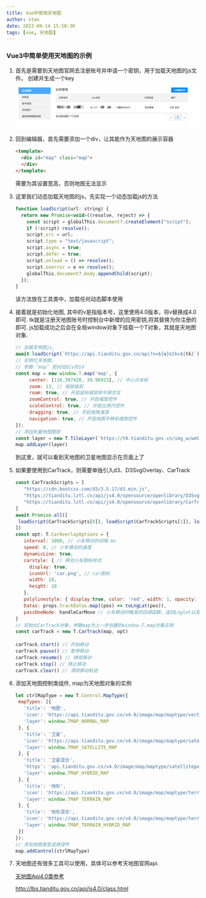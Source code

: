 ```yaml
---
title: Vue中使用天地图
author: stan
date: 2023-09-14 15:50:30
tags: [vue, 天地图]
---
```


### Vue3中简单使用天地图的示例

1. 首先是需要到天地图官网去注册账号并申请一个密钥，用于加载天地图的js文件。
   创建并生成一个key
    ![天地图Key](/images/tianditu_key.png)

2. 回到编辑器，首先需要添加一个div，让其能作为天地图的展示容器
    ```html
    <template>
      <div id="map" class="map">
      </div>
    </template>
    ```
    需要为其设置宽高，否则地图无法显示

3. 这里我们动态加载天地图的js，先实现一个动态加载js的方法
    ```javascript
    function loadScript(url: string) {
      return new Promise<void>((resolve, reject) => {
        const script = globalThis.document?.createElement("script");
        if (!script) resolve();
        script.src = url;
        script.type = "text/javascript";
        script.async = true;
        script.defer = true;
        script.onload = () => resolve();
        script.onerror = e => resolve();
        globalThis.document?.body.appendChild(script);
      });
    }
    ```
    该方法放在工具类中，加载任何动态脚本使用

4. 接着就是初始化地图, 其中的v是指版本号，这里使用4.0版本，将v替换成4.0即可.
   tk就是注册天地图账号时控制台中新增的应用密钥,将其替换为你注册的即可.
   js加载成功之后会在全局window对象下挂载一个T对象，其就是天地图对象.
   ```javascript
   // 加载天地图js, 
   await loadScript(`https://api.tianditu.gov.cn/api?v=${v}&tk=${tk}`);
   // 实例化天地图，
   // 参数 ‘map’ 即对应div的id
   const map = new window.T.map('map', {
        center: [116.397428, 39.90923], // 中心点坐标  
        zoom: 13, // 缩放级别  
        roam: true, // 开启鼠标缩放和平移交互
        zoomControl: true, // 开启缩放控件  
        scaleControl: true, // 开启比例尺控件  
        dragging: true, // 开启拖拽漫游  
        navigation: true, // 开启地图平移和缩放控件  
   });
   // 添加矢量地图图层
   const layer = new T.TileLayer(`https://t0.tianditu.gov.cn/img_w/wmts?SERVICE=WMTS&REQUEST=GetTile&VERSION=1.0.0&LAYER=img&STYLE=default&TILEMATRIXSET=w&FORMAT=tiles&TILEMATRIX={z}&TILEROW={y}&TILECOL={x}&tk=${tk}`)
   map.addLayer(layer)
   ```
   到这里，就可以看到天地图的卫星地图显示在页面上了

5. 如果要使用到CarTrack，则需要单独引入d3、D3SvgOverlay、CarTrack
   ```javascript
   const CarTrackScripts = [
      "https://cdn.bootcss.com/d3/3.5.17/d3.min.js",
      "https://tianditu.lztl.cn/api/js4.0/opensource/openlibrary/D3SvgOverlay.min.js",
      "https://tianditu.lztl.cn/api/js4.0/opensource/openlibrary/CarTrack.min.js"
   ]
   await Promise.all([
    loadScript(CarTrackScripts[0]), loadScript(CarTrackScripts[1]), loadScript(CarTrackScripts[2])
   ])
   const opt: T.CarOverlayOptions = {
      interval: 1000, // 小车移动的间隔 ms
      speed: 0, // 小车移动的速度
      dynamicLine: true,
      carstyle: { // 移动小车图标样式
        display: true,
        iconUrl: 'car.png', // car图标
        width: 10,
        height: 10
      },
      polylinestyle: { display:true, color: 'red', width: 1, opacity: 1, }, // 移动轨迹路线样式
      Datas: props.trackDatas.map((pos) => toLngLat(pos)),
      passOneNode: handleCarMove // 小车移动时触发的回调函数，返回Lnglat以及index
   }
   // 初始化CarTrack对象，参数map为上一步创建的window.T.map对象实例
   const carTrack = new T.CarTrack(map, opt)
    
   carTrack.start() // 开始移动
   carTrack.pause() // 暂停移动
   carTrack.resume() // 继续移动
   carTrack.stop() // 停止移动
   carTrack.clear() // 清除移动轨迹
   ```

6. 添加天地图控制类组件, map为天地图对象的实例
   ```javascript
   let ctrlMapType = new T.Control.MapType({
    mapTypes: [{
      'title': '地图',
      'icon': 'https://api.tianditu.gov.cn/v4.0/image/map/maptype/vector.png',
      'layer': window.TMAP_NORMAL_MAP
    }, {
      'title': '卫星',
      'icon': 'https://api.tianditu.gov.cn/v4.0/image/map/maptype/satellite.png',
      'layer': window.TMAP_SATELLITE_MAP
    }, {
      'title': '卫星混合',
      'https': 'api.tianditu.gov.cn/v4.0/image/map/maptype/satellitepoi.png',
      'layer': window.TMAP_HYBRID_MAP
    }, {
      'title': '地形',
      'icon': 'https://api.tianditu.gov.cn/v4.0/image/map/maptype/terrain.png',
      'layer': window.TMAP_TERRAIN_MAP
    }, {
      'title': '地形混合',
      'icon': 'https://api.tianditu.gov.cn/v4.0/image/map/maptype/terrainpoi.png',
      'layer': window.TMAP_TERRAIN_HYBRID_MAP
    }]
   });
   // 添加地图类型选择控件
   map.addControl(ctrlMapType)
   ```
  
7. 天地图还有很多工具可以使用，具体可以参考天地图官网api. 
   
   [天地图Api4.0类参考](http://lbs.tianditu.gov.cn/api/js4.0/class.html)

   <http://lbs.tianditu.gov.cn/api/js4.0/class.html>